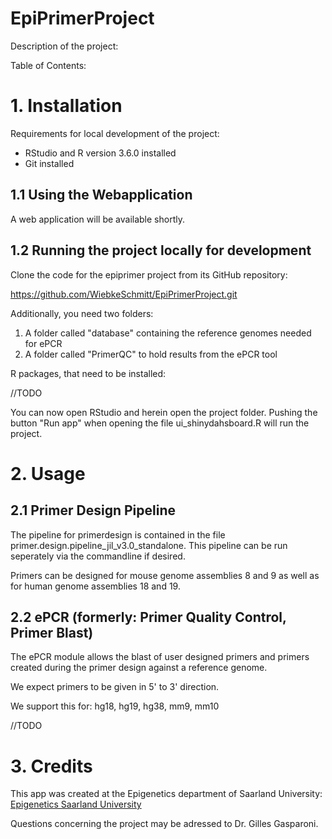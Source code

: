 # EpiPrimerProject


Description of the project: 

Table of Contents:

# 1. 	Installation

Requirements for local development of the project: 
- RStudio and R version 3.6.0 installed
- Git installed

## 1.1 	Using the Webapplication

A web application will be available shortly.

## 1.2	Running the project locally for development

Clone the code for the epiprimer project from its GitHub repository: 

https://github.com/WiebkeSchmitt/EpiPrimerProject.git

Additionally, you need two folders: 
1. A folder called "database" containing the reference genomes needed for ePCR
2. A folder called "PrimerQC" to hold results from the ePCR tool

R packages, that need to be installed: 

//TODO

You can now open RStudio and herein open the project folder. Pushing the button "Run app" when opening the file ui_shinydahsboard.R will run the project.

#	2. 	Usage

##	2.1	Primer Design Pipeline

The pipeline for primerdesign is contained in the file primer.design.pipeline_jil_v3.0_standalone. 
This pipeline can be run seperately via the commandline if desired.

Primers can be designed for mouse genome assemblies 8 and 9 as well as for human genome assemblies 18 and 19. 

##	2.2	ePCR (formerly: Primer Quality Control, Primer Blast)

The ePCR module allows the blast of user designed primers and primers created during the primer design against a reference genome. 

We expect primers to be given in 5' to 3' direction. 

We support this for: hg18, hg19, hg38, mm9, mm10

//TODO

# 3. 	Credits

This app was created at the Epigenetics department of Saarland University:
[Epigenetics Saarland University](http://epigenetik.uni-saarland.de/en/home/ "Epigenetics Homepage")

Questions concerning the project may be adressed to Dr. Gilles Gasparoni. 
